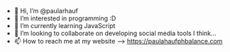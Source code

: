 - 👋 Hi, I’m @paularhauf
- 👀 I’m interested in programming :D
- 🌱 I’m currently learning JavaScript
- 💞️ I’m looking to collaborate on developing social media tools I think...
- 📫 How to reach me at my website --> https://paulahaufphbalance.com

<!---
paularhauf/paularhauf is a ✨ special ✨ repository because its `README.md` (this file) appears on your GitHub profile.
You can click the Preview link to take a look at your changes.
--->
